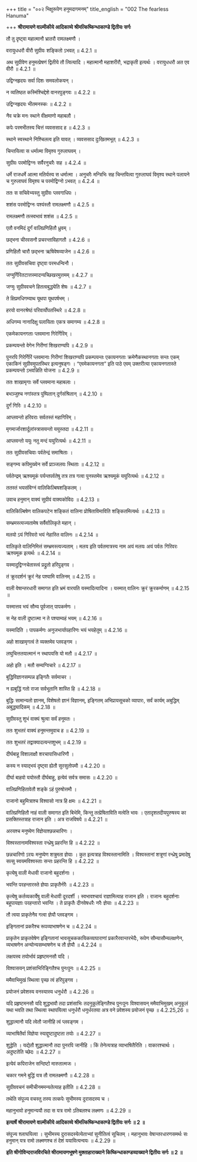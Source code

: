 +++
title = "००२ भिक्षुरूपेण हनुमदागमनम्"
title_english = "002 The fearless Hanuma"

+++
**श्रीरामायणे वाल्मीकीये आदिकाव्ये श्रीमत्किष्किन्धाकाण्डे द्वितीयः सर्गः**

तौ तु दृष्ट्वा महात्मानौ भ्रातरौ रामलक्ष्मणौ ।

वरायुधधरौ वीरौ सुग्रीवः शङ्कितो ऽभवत् ॥ 4.2.1 ॥

अथ सुग्रीवेण हनुमत्प्रेषणं द्वितीये तौ त्वित्यादि । महात्मानौ महाशरीरौ, भद्राकृती इत्यर्थः । वरायुधधरौ अत एव वीरौ ॥ 4.2.1 ॥

उद्विग्नहृदयः सर्वा दिशः समवलोकयन् ।

न व्यतिष्ठत कस्मिंश्चिद्देशे वानरपुङ्गवः ॥ 4.2.2 ॥

उद्विग्नहृदयः भीतमनस्कः ॥ 4.2.2 ॥

नैव चक्रे मनः स्थाने वीक्षमाणो महाबलौ ।

कपेः परमभीतस्य चित्तं व्यवससाद ह ॥ 4.2.3 ॥

स्थाने स्वस्थाने निश्चिलत्व इति यावत् । व्यवससाद दुःखितमभूत् ॥ 4.2.3 ॥

चिन्तयित्वा स धर्मात्मा विमृश्य गुरुलाघवम् ।

सुग्रीवः परमोद्विग्नः सर्वैरनुचरैः सह ॥ 4.2.4 ॥

धर्मे राजधर्मे आत्मा मतिर्यस्य स धर्मात्मा । अनुचरैः मन्त्रिभिः सह चिन्तयित्वा गुरुलाघवं विमृश्य स्थाने पलायने च गुरुलाघवं विमृश्य च परमोद्विग्नो ऽभवत् ॥ 4.2.4 ॥

ततः स सचिवेभ्यस्तु सुग्रीवः प्लवगाधिपः ।

शशंस परमोद्विग्नः पश्यंस्तौ रामलक्ष्मणौ ॥ 4.2.5 ॥

रामलक्ष्मणौ तत्स्वभावं शशंस ॥ 4.2.5 ॥

एतौ वनमिदं दुर्गं वालिप्रणिहितौ ध्रुवम् ।

छद्भना चीरवसनौ प्रचरन्ताविहागतौ ॥ 4.2.6 ॥

प्रणिहितौ चारौ छद्भना ऋषिवेषव्याजेन ॥ 4.2.6 ॥

ततः सुग्रीवसचिवा दृष्ट्वा परमधन्विनौ ।

जग्मुर्गिरितटात्तस्मादन्यच्छिखरमुत्तमम् ॥ 4.2.7 ॥

जग्मुः सुग्रीववचने हितत्वबुद्ध्येति शेषः ॥ 4.2.7 ॥

ते क्षिप्रमधिगम्याथ यूथपा यूथपर्षभम् ।

हरयो वानरश्रेष्ठं परिवार्योपतस्थिरे ॥ 4.2.8 ॥

अधिगम्य नानादिक्षु पलायिताः एकत्र समागम्य ॥ 4.2.8 ॥

एकमेकायनगताः प्लवमाना गिरेर्गिरिम् ।

प्रकम्पयन्तो वेगेन गिरीणां शिखराण्यपि ॥ 4.2.9 ॥

पुनरपि गिरेर्गिरिं प्लवमानाः गिरीणां शिखराण्यपि प्रकम्पयन्तः एकायनगताः क्रमेणैकस्थानगताः सन्तः एकम् एकाकिनं सुग्रीवमुपतस्थिर इत्यनुषङ्गः । “एवमेकायनगता” इति पाठे एवम् उक्तरीत्या एकायनगतास्ते प्रकम्पयन्तो ऽभवन्निति योजना ॥ 4.2.9 ॥

ततः शाखामृगाः सर्वे प्लवमाना महाबलाः ।

बभञ्जुश्च नगांस्तत्र पुष्पितान् दुर्गसंश्रितान् ॥ 4.2.10 ॥

दुर्गं गिरिः ॥ 4.2.10 ॥

आप्लवन्तो हरिवराः सर्वतस्तं महागिरिम् ।

मृगमार्जारशार्दूलांस्त्रासयन्तो ययुस्तदा ॥ 4.2.11 ॥

आप्लवन्तो ययुः नतु मन्दं ययुरित्यर्थः ॥ 4.2.11 ॥

ततः सुग्रीवसचिवाः पर्वतेन्द्रं समाश्रिताः ।

सङ्गम्य कपिमुख्येन सर्वे प्राञ्जलयः स्थिताः ॥ 4.2.12 ॥

पर्वतेन्द्रम् ऋश्यमूकं पर्यन्तपर्वतेषु तत्र तत्र गत्वा पुनस्तमेव ऋश्यमूकं ययुरित्यर्थः ॥ 4.2.12 ॥

ततस्तं भयसंविग्नं वालिकिल्बिषशङ्कितम् ।

उवाच हनुमान् वाक्यं सुग्रीवं वाक्यकोविदः ॥ 4.2.13 ॥

वालिकिल्बिषेण वालिकपटेन शङ्कितं वालिना प्रोषिताविमाविति शङ्कितमित्यर्थः ॥ 4.2.13 ॥

सम्भ्रमस्त्यज्यतामेष सर्वैर्वालिकृते महान् ।

मलयो ऽयं गिरिवरो भयं नेहास्ति वालिनः ॥ 4.2.14 ॥

वालिकृते वालिनिमित्तं सम्भ्रमस्त्यज्यताम् । मलय इति पर्वतमात्रस्य नाम अयं मलयः अयं पर्वतः गिरिवरः ऋश्यमूक इत्यर्थः ॥ 4.2.14 ॥

यस्मादुद्विग्नचेतास्त्वं प्रद्रुतो हरिपुङ्गव ।

तं क्रूरदर्शनं क्रूरं नेह पश्यामि वालिनम् ॥ 4.2.15 ॥

वाली वेषान्तरधारी समागत इति भ्रमं वारयति यस्मादित्यादिना । यस्मात् वालिनः क्रूरं क्रूरकर्माणम् ॥ 4.2.15 ॥

यस्मात्तव भयं सौम्य पूर्वजात् पापकर्मणः ।

स नेह वाली दुष्टात्मा न ते पश्याम्यहं भयम् ॥ 4.2.16 ॥

यस्मादिति । पापकर्मणः अनुजभार्यापहारिणः भयं भयहेतुम् ॥ 4.2.16 ॥

अहो शाखामृगत्वं ते व्यक्तमेव प्लवङ्गम ।

लघुचित्ततयात्मानं न स्थापयसि यो मतौ ॥ 4.2.17 ॥

अहो इति । मतौ सम्यग्विचारे ॥ 4.2.17 ॥

बुद्धिविज्ञानसम्पन्न इङ्गितैः सर्वमाचर ।

न ह्यबुद्धिं गतो राजा सर्वभूतानि शास्ति हि ॥ 4.2.18 ॥

बुद्धिः सामान्यतो ज्ञानम्, विशेषतो ज्ञानं विज्ञानम्, इङ्गितम् अभिप्रायसूचको व्यापारः, सर्वं कार्यम् अबुद्धिम् अबुद्ध्यादिकम् ॥ 4.2.18 ॥

सुग्रीवस्तु शुभं वाक्यं श्रुत्वा सर्वं हनूमतः ।

ततः शुभतरं वाक्यं हनूमन्तमुवाच ह ॥ 4.2.19 ॥

ततः शुभतरं तद्वाक्यादत्यन्तशुभम् ॥ 4.2.19 ॥

दीर्घबाहू विशालाक्षौ शरचापासिधारिणौ ।

कस्य न स्याद्भयं दृष्ट्वा ह्येतौ सुरसुतोपमौ ॥ 4.2.20 ॥

दीर्घा बाहवो ययोस्तौ दीर्घबाहू, इत्येवं सर्वत्र समासः ॥ 4.2.20 ॥

वालिप्रणिहितावेतौ शङ्के ऽहं पुरुषोत्तमौ ।

राजानो बहुमित्राश्च विश्वासो नात्र हि क्षमः ॥ 4.2.21 ॥

वालिप्रणिहितौ नाहं वाली समागत इति बिभेमि, किन्तु तत्प्रेषिताविति मत्वेति भावः । एतादृशतदीयपुरुषस्य का प्रसक्तिस्तत्राह राजान इति । अत्र राजविषये ॥ 4.2.21 ॥

अरयश्च मनुष्येण विज्ञेयाश्छन्नचारिणः ।

विश्वस्तानामविश्वस्ता रन्ध्रेषु प्रहरन्ति हि ॥ 4.2.22 ॥

छन्नचारिणो ऽरयः मनुष्येण शत्रुमता ज्ञेयाः । कुत इत्यत्राह विश्वस्तानामिति । विश्वस्तानां शत्रूणां रन्ध्रेषु प्रमादेषु सत्सु स्वयमविश्वस्ताः सन्तः प्रहरन्ति हि ॥ 4.2.22 ॥

कृत्येषु वाली मेधावी राजानो बहुदर्शनाः ।

भवन्ति परहन्तारस्ते ज्ञेयाः प्राकृतैर्नरैः ॥ 4.2.23 ॥

कृत्येषु कर्तव्यकार्येषु वाली मेधावी दूरदर्शी । स्वभावश्चायं राज्ञामित्याह राजान इति । राजानः बहुदर्शनाः बहूपायज्ञाः परहन्तारो भवन्ति । ते प्राकृतैः दीनवेषधरैः नरैः ज्ञेयाः ॥ 4.2.23 ॥

तौ त्वया प्राकृतेनैव गत्वा ज्ञेयौ प्लवङ्गम ।

इङ्गितानां प्रकरैश्च रूपव्याभाषणेन च ॥ 4.2.24 ॥

प्राकृतेन प्राकृतवेषेण इङ्गितानां भावसूचककायिकव्यापाराणां प्रकारैरवान्तरभेदैः, रूपेण सौम्यासौम्यलक्षणेन, व्यभाषणेन अन्योन्यसम्भाषणेन च तौ ज्ञेयौ ॥ 4.2.24 ॥

लक्षयस्व तयोर्भावं प्रहृष्टमनसौ यदि ।

विश्वासयन् प्रशंसाभिरिङ्गितैश्च पुनःपुनः ॥ 4.2.25 ॥

ममैवाभिमुखं स्थित्वा पृच्छ त्वं हरिपुङ्गव ।

प्रयोजनं प्रवेशस्य वनस्यास्य धनुर्धरौ ॥ 4.2.26 ॥

यदि प्रहृष्टमनसौ यदि शुद्धभावौ तदा प्रशंसाभिः तदनुकूलेङ्गितैश्च पुनःपुनः विश्वासयन् ममैवाभिमुखम् अनुकूलं यथा भवति तथा स्थित्वा स्थापयित्वा धनुर्धरौ धनुर्धरतया अत्र वने प्रवेशस्य प्रयोजनं पृच्छ ॥ 4.2.25,26 ॥

शुद्धात्मानौ यदि त्वेतौ जानीहि त्वं प्लवङ्गम ।

व्याभाषितैर्वा विज्ञेया स्याद्दुष्टादुष्टता तयोः ॥ 4.2.27 ॥

शुद्धेति । यद्येतौ शुद्धात्मानौ तदा पुनरपि जानीहि । किं तेनेत्यत्राह व्याभाषितैरिति । वाकारश्चार्थः । अदुष्टतेति च्छेदः ॥ 4.2.27 ॥

इत्येवं कपिराजेन सन्दिष्टो मारुतात्मजः ।

चकार गमने बुद्धिं यत्र तौ रामलक्ष्मणौ ॥ 4.2.28 ॥

सुग्रीववचनं समीचीनममन्यतेत्याह इतीति ॥ 4.2.28 ॥

तथेति संपूज्य वचस्तु तस्य तत्कपेः सुभीमस्य दुरासदस्य च ।

महानुभावो हनुमान्ययौ तदा स यत्र रामो ऽतिबलश्च लक्ष्मणः ॥ 4.2.29 ॥

**इत्यार्षे श्रीरामायणे वाल्मीकीये आदिकाव्ये श्रीमत्किष्किन्धाकाण्डे द्वितीयः सर्गः ॥ 2 ॥**

संपूज्य श्लाघयित्वा । सुभीमस्य दुरासदस्येत्येताभ्यां सुनीतित्वं सूचितम् । महानुभावः वेषान्तरधारणसमर्थः सः हनुमान् यत्र रामो लक्ष्मणश्च तं देशं ययावित्यन्वयः ॥ 4.2.29 ॥

**इति श्रीगोविन्दराजविरचिते श्रीरामायणभूषणे मुक्ताहाराख्याने किष्किन्धाकाण्डव्याख्याने द्वितीयः सर्गः ॥ 2 ॥**
